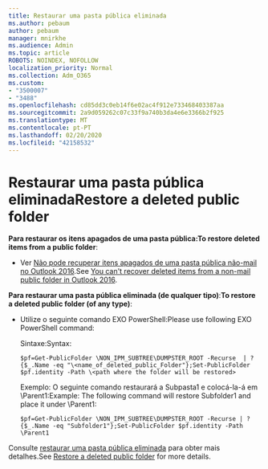 ```yaml
---
title: Restaurar uma pasta pública eliminada
ms.author: pebaum
author: pebaum
manager: mnirkhe
ms.audience: Admin
ms.topic: article
ROBOTS: NOINDEX, NOFOLLOW
localization_priority: Normal
ms.collection: Adm_O365
ms.custom:
- "3500007"
- "3488"
ms.openlocfilehash: cd85dd3c0eb14f6e02ac4f912e733468403387aa
ms.sourcegitcommit: 2a9d059262c07c33f9a740b3da4e6e3366b2f925
ms.translationtype: MT
ms.contentlocale: pt-PT
ms.lasthandoff: 02/20/2020
ms.locfileid: "42158532"
---
```

# <a name="restore-a-deleted-public-folder"></a><span data-ttu-id="68c27-102">Restaurar uma pasta pública eliminada</span><span class="sxs-lookup"><span data-stu-id="68c27-102">Restore a deleted public folder</span></span>

<span data-ttu-id="68c27-103">**Para restaurar os itens apagados de uma pasta pública:**</span><span class="sxs-lookup"><span data-stu-id="68c27-103">**To restore deleted items from a public folder**:</span></span>

- <span data-ttu-id="68c27-104">Ver [Não pode recuperar itens apagados de uma pasta pública não-mail no Outlook 2016](https://aka.ms/pfrec).</span><span class="sxs-lookup"><span data-stu-id="68c27-104">See [You can't recover deleted items from a non-mail public folder in Outlook 2016](https://aka.ms/pfrec).</span></span>
 
<span data-ttu-id="68c27-105">**Para restaurar uma pasta pública eliminada (de qualquer tipo)**:</span><span class="sxs-lookup"><span data-stu-id="68c27-105">**To restore a deleted public folder (of any type)**:</span></span> 

- <span data-ttu-id="68c27-106">Utilize o seguinte comando EXO PowerShell:</span><span class="sxs-lookup"><span data-stu-id="68c27-106">Please use following EXO PowerShell command:</span></span>

    <span data-ttu-id="68c27-107">Sintaxe:</span><span class="sxs-lookup"><span data-stu-id="68c27-107">Syntax:</span></span>

     `$pf=Get-PublicFolder \NON_IPM_SUBTREE\DUMPSTER_ROOT -Recurse  | ?{$_.Name -eq "\<name_of_deleted_public_Folder"};Set-PublicFolder $pf.identity -Path \<path where the folder will be restored>`

    <span data-ttu-id="68c27-108">Exemplo: O seguinte comando restaurará a Subpasta1 e colocá-la-á em \Parent1:</span><span class="sxs-lookup"><span data-stu-id="68c27-108">Example: The following command will restore Subfolder1 and place it under \Parent1:</span></span>

    `$pf=Get-PublicFolder \NON_IPM_SUBTREE\DUMPSTER_ROOT -Recurse | ?{$_.Name -eq "Subfolder1"};Set-PublicFolder $pf.identity -Path \Parent1`

<span data-ttu-id="68c27-109">Consulte [restaurar uma pasta pública eliminada](https://docs.microsoft.com/exchange/collaboration-exo/public-folders/restore-deleted-public-folder) para obter mais detalhes.</span><span class="sxs-lookup"><span data-stu-id="68c27-109">See [Restore a deleted public folder](https://docs.microsoft.com/exchange/collaboration-exo/public-folders/restore-deleted-public-folder) for more details.</span></span>
